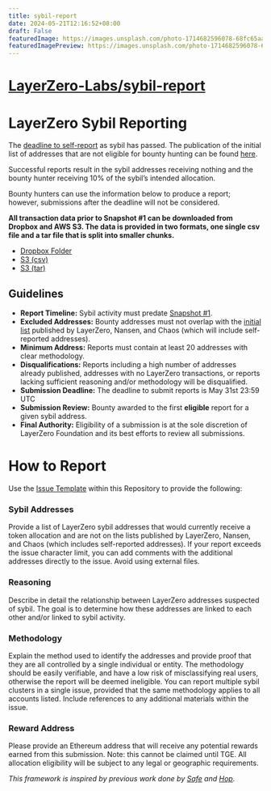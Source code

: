 ```yaml
---
title: sybil-report
date: 2024-05-21T12:16:52+08:00
draft: False
featuredImage: https://images.unsplash.com/photo-1714682596078-68fc65aae0dc?ixid=M3w0NjAwMjJ8MHwxfHJhbmRvbXx8fHx8fHx8fDE3MTYyNjQ5NTh8&ixlib=rb-4.0.3
featuredImagePreview: https://images.unsplash.com/photo-1714682596078-68fc65aae0dc?ixid=M3w0NjAwMjJ8MHwxfHJhbmRvbXx8fHx8fHx8fDE3MTYyNjQ5NTh8&ixlib=rb-4.0.3
---
```


# [LayerZero-Labs/sybil-report](https://github.com/LayerZero-Labs/sybil-report)

# LayerZero Sybil Reporting

The [deadline to self-report](https://sybil.layerzero.network/) as sybil has passed. The publication of the initial list of addresses that are not eligible for bounty hunting can be found [here](https://github.com/LayerZero-Labs/sybil-report/blob/main/initialList.txt).

Successful reports result in the sybil addresses receiving nothing and the bounty hunter receiving 10% of the sybil’s intended allocation. 

Bounty hunters can use the information below to produce a report; however, submissions after the deadline will not be considered.

**All transaction data prior to Snapshot #1 can be downloaded from Dropbox and AWS S3. The data is provided in two formats, one single csv file and a tar file that is split into smaller chunks.**
- [Dropbox Folder](https://www.dropbox.com/scl/fo/m0ji3zbmbockvqkyl9353/ALYUg0-rLU2fuDMSd9nuB34?rlkey=kdu7zf877k919c34t754nxerc&st=9t45y59t&dl=0)
- [S3 (csv)](https://layerzerodataset.s3.us-east-2.amazonaws.com/2024-05-15-snapshot1_transactions.csv.gz)
- [S3 (tar)](https://layerzerodataset.s3.us-east-2.amazonaws.com/2024-05-15-snapshot1_transactions.tar)

## Guidelines

- **Report Timeline:** Sybil activity must predate [Snapshot #1](https://twitter.com/LayerZero_Labs/status/1785821562475839843).
- **Excluded Addresses:** Bounty addresses must not overlap with the [initial list](https://github.com/LayerZero-Labs/sybil-report/blob/main/initialList.txt) published by LayerZero, Nansen, and Chaos (which will include self-reported addresses). 
- **Minimum Address:** Reports must contain at least 20 addresses with clear methodology.
- **Disqualifications:** Reports including a high number of addresses already published, addresses with no LayerZero transactions, or reports lacking sufficient reasoning and/or methodology will be disqualified. 
- **Submission Deadline:** The deadline to submit reports is May 31st 23:59 UTC
- **Submission Review:** Bounty awarded to the first **eligible** report for a given sybil address.
- **Final Authority:** Eligibility of a submission is at the sole discretion of LayerZero Foundation and its best efforts to review all submissions.


# How to Report

Use the [Issue Template](https://github.com/LayerZero-Labs/sybil-report/issues/new/choose) within this Repository to provide the following:

### Sybil Addresses
Provide a list of LayerZero sybil addresses that would currently receive a token allocation and are not on the lists published by LayerZero, Nansen, and Chaos (which includes self-reported addresses). If your report exceeds the issue character limit, you can add comments with the additional addresses directly to the issue. Avoid using external files.
### Reasoning 
Describe in detail the relationship between LayerZero addresses suspected of sybil. The goal is to determine how these addresses are linked to each other and/or linked to sybil activity. 
### Methodology 
Explain the method used to identify the addresses and provide proof that they are all controlled by a single individual or entity. The methodology should be easily verifiable, and have a low risk of misclassifying real users, otherwise the report will be deemed ineligible. You can report multiple sybil clusters in a single issue, provided that the same methodology applies to all accounts listed. Include references to any additional materials within the issue.
### Reward Address
Please provide an Ethereum address that will receive any potential rewards earned from this submission. Note: this cannot be claimed until TGE. All allocation eligibility will be subject to any legal or geographic requirements.


*This framework is inspired by previous work done by [Safe](https://github.com/safe-global/safe-user-allocation-reports/) and [Hop](https://github.com/hop-protocol/hop-airdrop).* 

